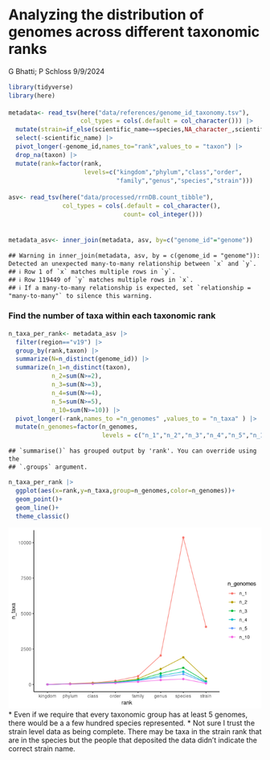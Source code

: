 Analyzing the distribution of genomes across different taxonomic ranks
================
G Bhatti; P Schloss
9/9/2024

``` r
library(tidyverse)
library(here)

metadata<- read_tsv(here("data/references/genome_id_taxonomy.tsv"),
                    col_types = cols(.default = col_character())) |> 
  mutate(strain=if_else(scientific_name==species,NA_character_,scientific_name)) |> 
  select(-scientific_name) |> 
  pivot_longer(-genome_id,names_to="rank",values_to = "taxon") |> 
  drop_na(taxon) |> 
  mutate(rank=factor(rank,
                     levels=c("kingdom","phylum","class","order",
                              "family","genus","species","strain")))

asv<- read_tsv(here("data/processed/rrnDB.count_tibble"),
               col_types = cols(.default = col_character(),
                                count= col_integer()))


metadata_asv<- inner_join(metadata, asv, by=c("genome_id"="genome"))
```

    ## Warning in inner_join(metadata, asv, by = c(genome_id = "genome")): Detected an unexpected many-to-many relationship between `x` and `y`.
    ## ℹ Row 1 of `x` matches multiple rows in `y`.
    ## ℹ Row 119449 of `y` matches multiple rows in `x`.
    ## ℹ If a many-to-many relationship is expected, set `relationship = "many-to-many"` to silence this warning.

### Find the number of taxa within each taxonomic rank

``` r
n_taxa_per_rank<- metadata_asv |> 
  filter(region=="v19") |> 
  group_by(rank,taxon) |> 
  summarize(N=n_distinct(genome_id)) |> 
  summarize(n_1=n_distinct(taxon),
            n_2=sum(N>=2),
            n_3=sum(N>=3),
            n_4=sum(N>=4),
            n_5=sum(N>=5),
            n_10=sum(N>=10)) |> 
  pivot_longer(-rank,names_to ="n_genomes" ,values_to = "n_taxa" ) |> 
  mutate(n_genomes=factor(n_genomes,
                          levels = c("n_1","n_2","n_3","n_4","n_5","n_10")))
```

    ## `summarise()` has grouped output by 'rank'. You can override using the
    ## `.groups` argument.

``` r
n_taxa_per_rank |> 
  ggplot(aes(x=rank,y=n_taxa,group=n_genomes,color=n_genomes))+
  geom_point()+
  geom_line()+
  theme_classic()
```

![](2024-09-09-taxa-representation_files/figure-gfm/unnamed-chunk-1-1.png)<!-- -->
\* Even if we require that every taxonomic group has at least 5 genomes,
there would be a a few hundred species represented. \* Not sure I trust
the strain level data as being complete. There may be taxa in the strain
rank that are in the species but the people that deposited the data
didn’t indicate the correct strain name.
